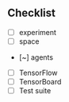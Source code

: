 ## Checklist
- [ ] experiment
- [ ] space
- [~] agents
- [ ] TensorFlow
- [ ] TensorBoard
- [ ] Test suite
